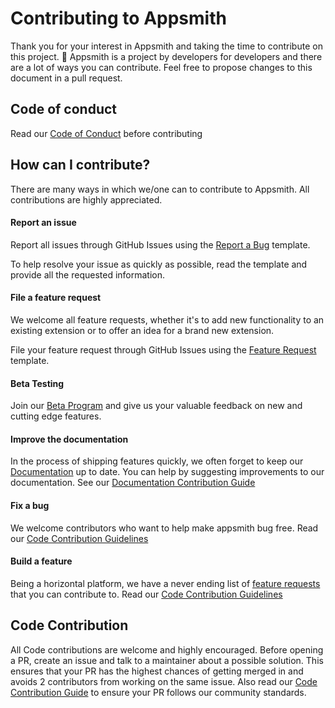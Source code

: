 # Contributing to Appsmith

Thank you for your interest in Appsmith and taking the time to contribute on this project. 🙌 
Appsmith is a project by developers for developers and there are a lot of ways you can contribute. 
Feel free to propose changes to this document in a pull request.

## Code of conduct

Read our [Code of Conduct](CODE_OF_CONDUCT.md) before contributing

## How can I contribute?

There are many ways in which we/one can to contribute to Appsmith. All contributions are highly appreciated.

#### Report an issue
Report all issues through GitHub Issues using the [Report a Bug](https://github.com/appsmithorg/appsmith/issues/new?assignees=Nikhil-Nandagopal&labels=Bug%2C+High&template=---bug-report.md&title=%5BBug%5D) template.

To help resolve your issue as quickly as possible, read the template and provide all the requested information.

#### File a feature request
We welcome all feature requests, whether it's to add new functionality to an existing extension or to offer an idea for a brand new extension.

File your feature request through GitHub Issues using the [Feature Request](https://github.com/appsmithorg/appsmith/issues/new?assignees=Nikhil-Nandagopal&labels=&template=----feature-request.md&title=%5BFeature%5D) template.

#### Beta Testing
Join our [Beta Program](https://github.com/appsmithorg/appsmith/issues/377) and give us your valuable feedback on new and cutting edge features.

#### Improve the documentation
In the process of shipping features quickly, we often forget to keep our [Documentation](https://docs.appsmith.com) up to date. You can help by suggesting improvements to our documentation. See our [Documentation Contribution Guide]()

#### Fix a bug
We welcome contributors who want to help make appsmith bug free. Read our [Code Contribution Guidelines](contributions/CodeContributionsGuidelines.md)

#### Build a feature
Being a horizontal platform, we have a never ending list of [feature requests](https://github.com/appsmithorg/appsmith/issues?q=is%3Aopen+is%3Aissue+label%3AEnhancement) that you can contribute to. Read our [Code Contribution Guidelines](contributions/CodeContributionsGuidelines.md)

## Code Contribution
All Code contributions are welcome and highly encouraged. Before opening a PR, create an issue and talk to a maintainer about a possible solution.
This ensures that your PR has the highest chances of getting merged in and avoids 2 contributors from working on the same issue. Also read our 
[Code Contribution Guide](contributions/CodeContributionsGuidelines.md) to ensure your PR follows our community standards.

